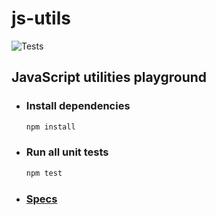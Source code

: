 # js-utils

![Tests](https://github.com/danrusu/js-utils/actions/workflows/test.yaml/badge.svg)

## JavaScript utilities playground

- ### Install dependencies

  ```bash
  npm install
  ```

- ### Run all unit tests

  ```bash
  npm test
  ```

- ### [Specs](../test)

